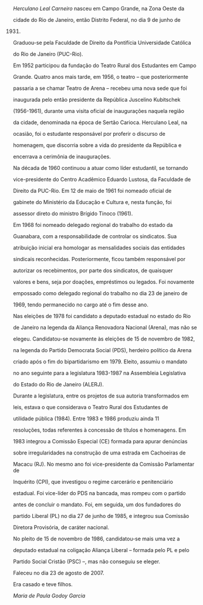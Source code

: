 

*Herculano Leal Carneiro* nasceu em Campo Grande, na Zona Oeste da

cidade do Rio de Janeiro, então Distrito Federal, no dia 9 de junho de

1931.



Graduou-se pela Faculdade de Direito da Pontifícia Universidade Católica

do Rio de Janeiro (PUC-Rio).



Em 1952 participou da fundação do Teatro Rural dos Estudantes em Campo

Grande. Quatro anos mais tarde, em 1956, o teatro – que posteriormente

passaria a se chamar Teatro de Arena – recebeu uma nova sede que foi

inaugurada pelo então presidente da República Juscelino Kubitschek

(1956-1961), durante uma visita oficial de inaugurações naquela região

da cidade, denominada na época de Sertão Carioca. Herculano Leal, na

ocasião, foi o estudante responsável por proferir o discurso de

homenagem, que discorria sobre a vida do presidente da República e

encerrava a cerimônia de inaugurações.



Na década de 1960 continuou a atuar como líder estudantil, se tornando

vice-presidente do Centro Acadêmico Eduardo Lustosa, da Faculdade de

Direito da PUC-Rio. Em 12 de maio de 1961 foi nomeado oficial de

gabinete do Ministério da Educação e Cultura e, nesta função, foi

assessor direto do ministro Brígido Tinoco (1961).



Em 1968 foi nomeado delegado regional do trabalho do estado da

Guanabara, com a responsabilidade de controlar os sindicatos. Sua

atribuição inicial era homologar as mensalidades sociais das entidades

sindicais reconhecidas. Posteriormente, ficou também responsável por

autorizar os recebimentos, por parte dos sindicatos, de quaisquer

valores e bens, seja por doações, empréstimos ou legados. Foi novamente

empossado como delegado regional do trabalho no dia 23 de janeiro de

1969, tendo permanecido no cargo até o fim desse ano.



Nas eleições de 1978 foi candidato a deputado estadual no estado do Rio

de Janeiro na legenda da Aliança Renovadora Nacional (Arena), mas não se

elegeu. Candidatou-se novamente às eleições de 15 de novembro de 1982,

na legenda do Partido Democrata Social (PDS), herdeiro político da Arena

criado após o fim do bipartidarismo em 1979. Eleito, assumiu o mandato

no ano seguinte para a legislatura 1983-1987 na Assembleia Legislativa

do Estado do Rio de Janeiro (ALERJ).



Durante a legislatura, entre os projetos de sua autoria transformados em

leis, estava o que considerava o Teatro Rural dos Estudantes de

utilidade pública (1984). Entre 1983 e 1986 produziu ainda 11

resoluções, todas referentes à concessão de títulos e homenagens. Em

1983 integrou a Comissão Especial (CE) formada para apurar denúncias

sobre irregularidades na construção de uma estrada em Cachoeiras de

Macacu (RJ). No mesmo ano foi vice-presidente da Comissão Parlamentar de

Inquérito (CPI), que investigou o regime carcerário e penitenciário

estadual. Foi vice-líder do PDS na bancada, mas rompeu com o partido

antes de concluir o mandato. Foi, em seguida, um dos fundadores do

partido Liberal (PL) no dia 27 de junho de 1985, e integrou sua Comissão

Diretora Provisória, de caráter nacional.



No pleito de 15 de novembro de 1986, candidatou-se mais uma vez a

deputado estadual na coligação Aliança Liberal – formada pelo PL e pelo

Partido Social Cristão (PSC) –, mas não conseguiu se eleger.



Faleceu no dia 23 de agosto de 2007.



Era casado e teve filhos.



*Maria de Paula Godoy Garcia*



